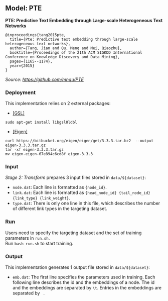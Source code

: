 ## Model: PTE

**PTE: Predictive Text Embedding through Large-scale Heterogeneous Text Networks**
```
@inproceedings{tang2015pte,
  title={Pte: Predictive text embedding through large-scale heterogeneous text networks},
  author={Tang, Jian and Qu, Meng and Mei, Qiaozhu},
  booktitle={Proceedings of the 21th ACM SIGKDD International Conference on Knowledge Discovery and Data Mining},
  pages={1165--1174},
  year={2015}
}
```

*Source: https://github.com/mnqu/PTE*

### Deployment

This implementation relies on 2 external packages:
- <a href="https://www.gnu.org/software/gsl/">[GSL]</a>
```
sudo apt-get install libgsl0ldbl
```
- <a href="http://eigen.tuxfamily.org/index.php?title=Main_Page">[Eigen]</a>
```
curl https://bitbucket.org/eigen/eigen/get/3.3.3.tar.bz2  --output eigen-3.3.3.tar.gz
tar -xf eigen-3.3.3.tar.gz
mv eigen-eigen-67e894c6cd8f eigen-3.3.3
```

### Input

*Stage 2: Transform* prepares 3 input files stored in ```data/${dataset}```:
- ```node.dat```: Each line is formatted as ```{node_id}```.
- ```link.dat```: Each line is formatted as ```{head_node_id} {tail_node_id} {link_type} {link_weight}```.
- ```type.dat```: There is only one line in this file, which describes the number of different link types in the targeting dataset.

### Run

Users need to specify the targeting dataset and the set of training parameters in ```run.sh```. <br /> 
Run ```bash run.sh``` to start training.

### Output

This implementation generates 1 output file stored in ```data/${dataset}```:
- ```emb.dat```: The first line specifies the parameters used in training. Each following line describes the id and the embeddings of a node. The id and the embeddings are separated by ```\t```. Entries in the embeddings are separated by ``` ```.